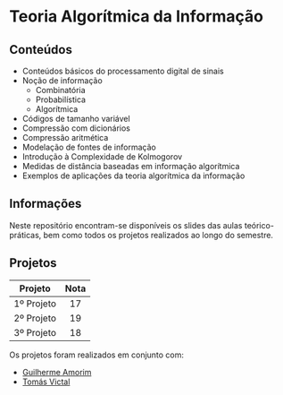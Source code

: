 # Teoria Algorítmica da Informação

## Conteúdos

- Conteúdos básicos do processamento digital de sinais
- Noção de informação
    - Combinatória
    - Probabilística
    - Algorítmica
- Códigos de tamanho variável
- Compressão com dicionários
- Compressão aritmética
- Modelação de fontes de informação
- Introdução à Complexidade de Kolmogorov
- Medidas de distância baseadas em informação algorítmica
- Exemplos de aplicações da teoria algorítmica da informação

## Informações

Neste repositório encontram-se disponíveis os slides das aulas teórico-práticas, bem como todos os projetos realizados ao longo do semestre.

## Projetos

| Projeto | Nota |
| :-------: | :----: |
| 1º Projeto | 17 |
| 2º Projeto | 19 |
| 3º Projeto | 18 |

Os projetos foram realizados em conjunto com:

- [Guilherme Amorim](https://github.com/GuiAmorim03)
- [Tomás Victal](https://github.com/fungame2270)
